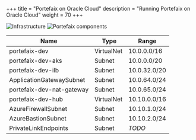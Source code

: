 +++
title = "Portefaix on Oracle Cloud"
description = "Running Portefaix on Oracle Cloud"
weight = 70
+++

<img src="/docs/images/portefaix-oci-infra.svg" alt="Infrastructure" class="mt-3 mb-3 rounded">

<img src="/docs/images/portefaix-oci.svg" alt="Portefaix components" class="mt-3 mb-3 rounded">

| Name                      | Type         | Range        |
|---------------------------|--------------|--------------|
| portefaix-dev             | VirtualNet   | 10.0.0.0/16  |
| portefaix-dev-aks         | Subnet       | 10.0.0.0/20  |
| portefaix-dev-ilb         | Subnet       | 10.0.32.0/20 |
| ApplicationGatewaySubnet  | Subnet       | 10.0.64.0/24 |
| portefaix-dev-nat-gateway | Subnet       | 10.0.65.0/24 |
| portefaix-dev-hub         | VirtualNet   | 10.10.0.0/16 |
| AzureFirewallSubnet       | Subnet       | 10.10.1.0/24 |
| AzureBastionSubnet        | Subnet       | 10.10.2.0/24 |
| PrivateLinkEndpoints      | Subnet       | *TODO*       |